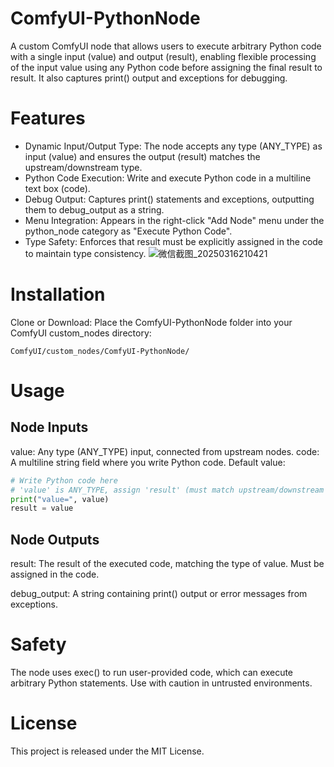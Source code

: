 # ComfyUI-PythonNode
A custom ComfyUI node that allows users to execute arbitrary Python code with a single input (value) and output (result), enabling flexible processing of the input value using any Python code before assigning the final result to result. It also captures print() output and exceptions for debugging.

# Features
* Dynamic Input/Output Type: The node accepts any type (ANY_TYPE) as input (value) and ensures the output (result) matches the upstream/downstream type.
* Python Code Execution: Write and execute Python code in a multiline text box (code).
* Debug Output: Captures print() statements and exceptions, outputting them to debug_output as a string.
* Menu Integration: Appears in the right-click "Add Node" menu under the python_node category as "Execute Python Code".
* Type Safety: Enforces that result must be explicitly assigned in the code to maintain type consistency.
![微信截图_20250316210421](https://github.com/user-attachments/assets/7a6e9b83-9895-49a3-a502-288a20f4f950)


# Installation
Clone or Download:
Place the ComfyUI-PythonNode folder into your ComfyUI custom_nodes directory:
```
ComfyUI/custom_nodes/ComfyUI-PythonNode/
```

# Usage
## Node Inputs
value: Any type (ANY_TYPE) input, connected from upstream nodes.
code: A multiline string field where you write Python code. Default value:
```python
# Write Python code here
# 'value' is ANY_TYPE, assign 'result' (must match upstream/downstream type)
print("value=", value)
result = value
```

## Node Outputs
result: The result of the executed code, matching the type of value. Must be assigned in the code.

debug_output: A string containing print() output or error messages from exceptions.

# Safety
The node uses exec() to run user-provided code, which can execute arbitrary Python statements. Use with caution in untrusted environments.

# License
This project is released under the MIT License.
